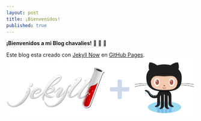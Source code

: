 ```yaml
---
layout: post
title: ¡Bienvenidos!
published: true
---
```


**¡Bienvenidos a mi Blog chavalies!** :clap: :clap: :clap:

Este blog esta creado con [Jekyll Now](http://github.com/barryclark/jekyll-now/) en [GitHub Pages](https://pages.github.com/).
![GitHub+Jekyll](/images/jekyll+github.png)
